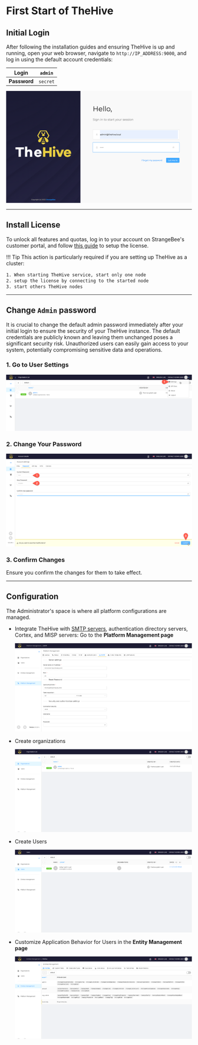 # First Start of TheHive


## Initial Login

After following the installation guides and ensuring TheHive is up and running, open your web browser, navigate to ``http://IP_ADDRESS:9000``, and log in using the default account credentials:

| **Login**    | `admin`  |
|--------------|----------|
| **Password** | `secret` |

![](../images/administration-guides/first-start-login.png)

---

## Install License

To unlock all features and quotas, log in to your account on StrangeBee's customer portal, and follow [this guide](../installation/activate-license.md) to setup the license.

!!! Tip
    This action is particularly required if you are setting up TheHive as a cluster: 
    
    1. When starting TheHive service, start only one node
    2. setup the license by connecting to the started node
    3. start others TheHive nodes

---

## Change `Admin` password

It is crucial to change the default admin password immediately after your initial login to ensure the security of your TheHive instance. The default credentials are publicly known and leaving them unchanged poses a significant security risk. Unauthorized users can easily gain access to your system, potentially compromising sensitive data and operations.

### 1. Go to User Settings

![](../images/administration-guides/first-start-change-user-settings.png)

### 2. Change Your Password

![](../images/administration-guides/first-start-change-password.png)

### 3. Confirm Changes

Ensure you confirm the changes for them to take effect.

---

## Configuration

The Administrator's space is where all platform configurations are managed.

* Integrate TheHive with [SMTP servers](./smtp.md), authentication directory servers, Cortex, and MISP servers: Go to the **Platform Management page**

    ![](../images/administration-guides/first-start-platform-management.png)

* Create organizations

    ![](../images/administration-guides/first-start-organizations.png)

* Create Users

    ![](../images/administration-guides/first-start-users.png)

* Customize Application Behavior for Users in the **Entity Management page**

    ![](../images/administration-guides/first-start-entities-management.png)